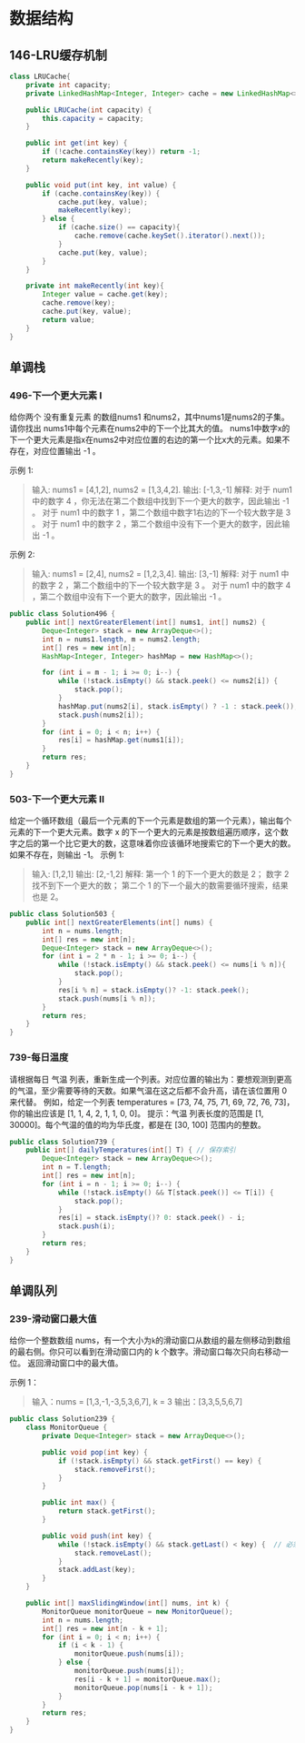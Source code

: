 # 数据结构

## 146-LRU缓存机制
```java
class LRUCache{
    private int capacity;
    private LinkedHashMap<Integer, Integer> cache = new LinkedHashMap<>();

    public LRUCache(int capacity) {
        this.capacity = capacity;
    }

    public int get(int key) {
        if (!cache.containsKey(key)) return -1;
        return makeRecently(key);
    }

    public void put(int key, int value) {
        if (cache.containsKey(key)) {
            cache.put(key, value);
            makeRecently(key);
        } else {
            if (cache.size() == capacity){
                cache.remove(cache.keySet().iterator().next());
            }
            cache.put(key, value);
        }
    }

    private int makeRecently(int key){
        Integer value = cache.get(key);
        cache.remove(key);
        cache.put(key, value);
        return value;
    }
}
```
## 单调栈
### 496-下一个更大元素 I
给你两个 没有重复元素 的数组nums1 和nums2，其中nums1是nums2的子集。
请你找出 nums1中每个元素在nums2中的下一个比其大的值。
nums1中数字x的下一个更大元素是指x在nums2中对应位置的右边的第一个比x大的元素。如果不存在，对应位置输出 -1 。

示例 1:
>输入: nums1 = [4,1,2], nums2 = [1,3,4,2].
输出: [-1,3,-1]
解释:
    对于 num1 中的数字 4 ，你无法在第二个数组中找到下一个更大的数字，因此输出 -1 。
    对于 num1 中的数字 1 ，第二个数组中数字1右边的下一个较大数字是 3 。
    对于 num1 中的数字 2 ，第二个数组中没有下一个更大的数字，因此输出 -1 。
    
示例 2:
>输入: nums1 = [2,4], nums2 = [1,2,3,4].
输出: [3,-1]
解释:
   对于 num1 中的数字 2 ，第二个数组中的下一个较大数字是 3 。
    对于 num1 中的数字 4 ，第二个数组中没有下一个更大的数字，因此输出 -1 。


```java
public class Solution496 {
    public int[] nextGreaterElement(int[] nums1, int[] nums2) {
        Deque<Integer> stack = new ArrayDeque<>();
        int n = nums1.length, m = nums2.length;
        int[] res = new int[n];
        HashMap<Integer, Integer> hashMap = new HashMap<>();

        for (int i = m - 1; i >= 0; i--) {
            while (!stack.isEmpty() && stack.peek() <= nums2[i]) {
                stack.pop();
            }
            hashMap.put(nums2[i], stack.isEmpty() ? -1 : stack.peek());
            stack.push(nums2[i]);
        }
        for (int i = 0; i < n; i++) {
            res[i] = hashMap.get(nums1[i]);
        }
        return res;
    }
}

```
### 503-下一个更大元素 II
给定一个循环数组（最后一个元素的下一个元素是数组的第一个元素），输出每个元素的下一个更大元素。数字 x 的下一个更大的元素是按数组遍历顺序，这个数字之后的第一个比它更大的数，这意味着你应该循环地搜索它的下一个更大的数。如果不存在，则输出 -1。
示例 1:
>输入: [1,2,1]
输出: [2,-1,2]
解释: 第一个 1 的下一个更大的数是 2；
数字 2 找不到下一个更大的数； 
第二个 1 的下一个最大的数需要循环搜索，结果也是 2。
```java
public class Solution503 {
    public int[] nextGreaterElements(int[] nums) {
        int n = nums.length;
        int[] res = new int[n];
        Deque<Integer> stack = new ArrayDeque<>();
        for (int i = 2 * n - 1; i >= 0; i--) {
            while (!stack.isEmpty() && stack.peek() <= nums[i % n]){
                stack.pop();
            }
            res[i % n] = stack.isEmpty()? -1: stack.peek();
            stack.push(nums[i % n]);
        }
        return res;
    }
}
```
### 739-每日温度
请根据每日 气温 列表，重新生成一个列表。对应位置的输出为：要想观测到更高的气温，至少需要等待的天数。如果气温在这之后都不会升高，请在该位置用 0 来代替。
例如，给定一个列表 temperatures = [73, 74, 75, 71, 69, 72, 76, 73]，你的输出应该是 [1, 1, 4, 2, 1, 1, 0, 0]。
提示：气温 列表长度的范围是 [1, 30000]。每个气温的值的均为华氏度，都是在 [30, 100] 范围内的整数。
```java
public class Solution739 {
    public int[] dailyTemperatures(int[] T) { // 保存索引
        Deque<Integer> stack = new ArrayDeque<>();
        int n = T.length;
        int[] res = new int[n];
        for (int i = n - 1; i >= 0; i--) {
            while (!stack.isEmpty() && T[stack.peek()] <= T[i]) {
                stack.pop();
            }
            res[i] = stack.isEmpty()? 0: stack.peek() - i;
            stack.push(i);
        }
        return res;
    }
}
```
## 单调队列
### 239-滑动窗口最大值
给你一个整数数组 nums，有一个大小为`k`的滑动窗口从数组的最左侧移动到数组的最右侧。你只可以看到在滑动窗口内的 k 个数字。滑动窗口每次只向右移动一位。
返回滑动窗口中的最大值。

示例 1：
>输入：nums = [1,3,-1,-3,5,3,6,7], k = 3
输出：[3,3,5,5,6,7]

```java
public class Solution239 {
    class MonitorQueue {
        private Deque<Integer> stack = new ArrayDeque<>();

        public void pop(int key) {
            if (!stack.isEmpty() && stack.getFirst() == key) {
                stack.removeFirst();
            }
        }

        public int max() {
            return stack.getFirst();
        }

        public void push(int key) {
            while (!stack.isEmpty() && stack.getLast() < key) {  // 必须是小于号,等于号并不会移除
                stack.removeLast();
            }
            stack.addLast(key);
        }
    }

    public int[] maxSlidingWindow(int[] nums, int k) {
        MonitorQueue monitorQueue = new MonitorQueue();
        int n = nums.length;
        int[] res = new int[n - k + 1];
        for (int i = 0; i < n; i++) {
            if (i < k - 1) {
                monitorQueue.push(nums[i]);
            } else {
                monitorQueue.push(nums[i]);
                res[i - k + 1] = monitorQueue.max();
                monitorQueue.pop(nums[i - k + 1]);
            }
        }
        return res;
    }
}
```
